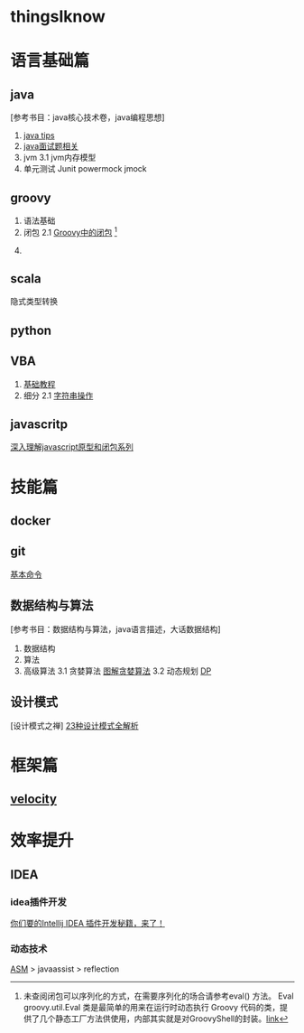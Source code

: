 # thingsIknow

# 语言基础篇
## java
[参考书目：java核心技术卷，java编程思想]
 1. [java tips](https://blog.csdn.net/u013257767/article/details/89054928)
 2. [java面试题相关](https://blog.csdn.net/linzhiqiang0316/article/details/80473906)
 3. jvm
    3.1 jvm内存模型
 4. 单元测试 
  Junit
  powermock
  jmock

## groovy
1. 语法基础
2. 闭包
2.1 [Groovy中的闭包](https://www.cnblogs.com/zqlxtt/p/5741297.html)  [^1]
[^1]: 未查阅闭包可以序列化的方式，在需要序列化的场合请参考eval() 方法。
Eval groovy.util.Eval 类是最简单的用来在运行时动态执行 Groovy 代码的类，提供了几个静态工厂方法供使用，内部其实就是对GroovyShell的封装。[link](https://blog.csdn.net/maxiaoyin111111/article/details/82987141)
4. 
## scala
隐式类型转换
## python

## VBA
1. [基础教程](https://www.w3cschool.cn/excelvba/)
2. 细分
2.1 [字符串操作](https://blog.csdn.net/goldengod/article/details/73558537) 

## javascritp
[深入理解javascript原型和闭包系列](http://www.cnblogs.com/wangfupeng1988/p/3977924.html)

# 技能篇
## docker

## git
[基本命令](https://www.cnblogs.com/tocy/p/git-command-line-manual.html)

## 数据结构与算法
[参考书目：数据结构与算法，java语言描述，大话数据结构]
1. 数据结构
2. 算法
3. 高级算法
3.1 贪婪算法
[图解贪婪算法](https://blog.csdn.net/a8082649/article/details/82079779)
3.2 动态规划
[DP](https://blog.csdn.net/libosbo/article/details/80038549)

## 设计模式
[设计模式之禅]
[23种设计模式全解析](https://www.cnblogs.com/geek6/p/3951677.html)

# 框架篇
## [velocity](https://www.cnblogs.com/wade-luffy/p/5996848.html)


# 效率提升
## IDEA
### idea插件开发
[你们要的Intellij IDEA 插件开发秘籍，来了！](https://cloud.tencent.com/developer/article/1348741)

### 动态技术
[ASM](https://asm.ow2.io/) > javaassist > reflection
